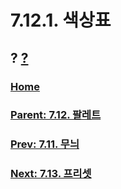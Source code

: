 # 7.12.1. 색상표
## ? [?]()

### [Home](./00-home.md)
### [Parent: 7.12. 팔레트](./07-12-00-palettes.md)
### [Prev: 7.11. 무늬](./07-11-patterns.md)
### [Next: 7.13. 프리셋](./07-13-presets.md)
